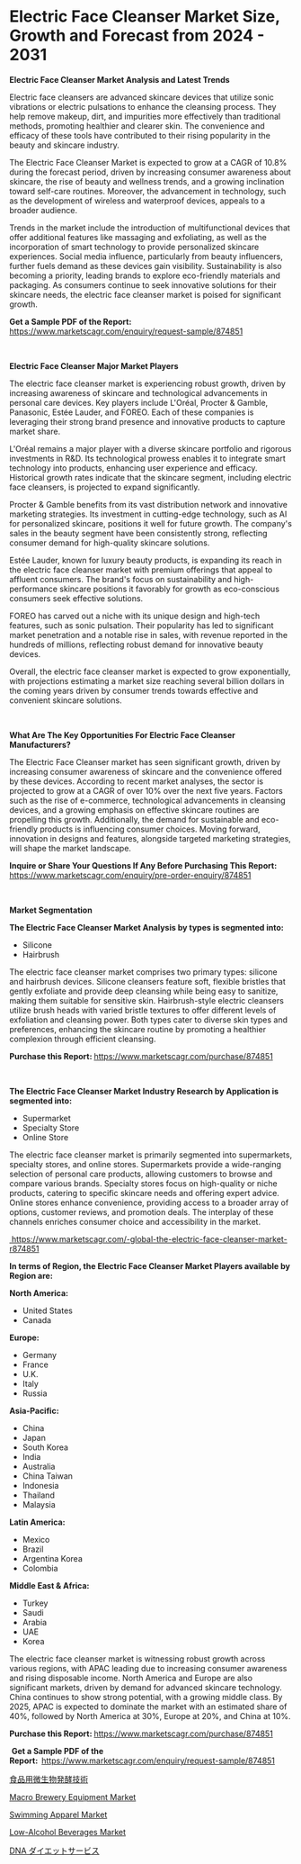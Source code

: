 <p><h1>Electric Face Cleanser Market Size, Growth and Forecast from 2024 - 2031</h1></p><p><strong>Electric Face Cleanser Market Analysis and Latest Trends</strong></p>
<p><p>Electric face cleansers are advanced skincare devices that utilize sonic vibrations or electric pulsations to enhance the cleansing process. They help remove makeup, dirt, and impurities more effectively than traditional methods, promoting healthier and clearer skin. The convenience and efficacy of these tools have contributed to their rising popularity in the beauty and skincare industry.</p><p>The Electric Face Cleanser Market is expected to grow at a CAGR of 10.8% during the forecast period, driven by increasing consumer awareness about skincare, the rise of beauty and wellness trends, and a growing inclination toward self-care routines. Moreover, the advancement in technology, such as the development of wireless and waterproof devices, appeals to a broader audience. </p><p>Trends in the market include the introduction of multifunctional devices that offer additional features like massaging and exfoliating, as well as the incorporation of smart technology to provide personalized skincare experiences. Social media influence, particularly from beauty influencers, further fuels demand as these devices gain visibility. Sustainability is also becoming a priority, leading brands to explore eco-friendly materials and packaging. As consumers continue to seek innovative solutions for their skincare needs, the electric face cleanser market is poised for significant growth.</p></p>
<p><strong>Get a Sample PDF of the Report:&nbsp;</strong> <a href="https://www.marketscagr.com/enquiry/request-sample/874851">https://www.marketscagr.com/enquiry/request-sample/874851</a></p>
<p>&nbsp;</p>
<p><strong>Electric Face Cleanser Major Market Players</strong></p>
<p><p>The electric face cleanser market is experiencing robust growth, driven by increasing awareness of skincare and technological advancements in personal care devices. Key players include L'Oréal, Procter & Gamble, Panasonic, Estée Lauder, and FOREO. Each of these companies is leveraging their strong brand presence and innovative products to capture market share.</p><p>L'Oréal remains a major player with a diverse skincare portfolio and rigorous investments in R&D. Its technological prowess enables it to integrate smart technology into products, enhancing user experience and efficacy. Historical growth rates indicate that the skincare segment, including electric face cleansers, is projected to expand significantly.</p><p>Procter & Gamble benefits from its vast distribution network and innovative marketing strategies. Its investment in cutting-edge technology, such as AI for personalized skincare, positions it well for future growth. The company's sales in the beauty segment have been consistently strong, reflecting consumer demand for high-quality skincare solutions.</p><p>Estée Lauder, known for luxury beauty products, is expanding its reach in the electric face cleanser market with premium offerings that appeal to affluent consumers. The brand's focus on sustainability and high-performance skincare positions it favorably for growth as eco-conscious consumers seek effective solutions.</p><p>FOREO has carved out a niche with its unique design and high-tech features, such as sonic pulsation. Their popularity has led to significant market penetration and a notable rise in sales, with revenue reported in the hundreds of millions, reflecting robust demand for innovative beauty devices.</p><p>Overall, the electric face cleanser market is expected to grow exponentially, with projections estimating a market size reaching several billion dollars in the coming years driven by consumer trends towards effective and convenient skincare solutions.</p></p>
<p>&nbsp;</p>
<p><strong>What Are The Key Opportunities For Electric Face Cleanser Manufacturers?</strong></p>
<p><p>The Electric Face Cleanser market has seen significant growth, driven by increasing consumer awareness of skincare and the convenience offered by these devices.  According to recent market analyses, the sector is projected to grow at a CAGR of over 10% over the next five years. Factors such as the rise of e-commerce, technological advancements in cleansing devices, and a growing emphasis on effective skincare routines are propelling this growth. Additionally, the demand for sustainable and eco-friendly products is influencing consumer choices. Moving forward, innovation in designs and features, alongside targeted marketing strategies, will shape the market landscape.</p></p>
<p><strong>Inquire or Share Your Questions If Any Before Purchasing This Report:</strong> <a href="https://www.marketscagr.com/enquiry/pre-order-enquiry/874851">https://www.marketscagr.com/enquiry/pre-order-enquiry/874851</a></p>
<p>&nbsp;</p>
<p><strong>Market Segmentation</strong></p>
<p><strong>The Electric Face Cleanser Market Analysis by types is segmented into:</strong></p>
<p><ul><li>Silicone</li><li>Hairbrush</li></ul></p>
<p><p>The electric face cleanser market comprises two primary types: silicone and hairbrush devices. Silicone cleansers feature soft, flexible bristles that gently exfoliate and provide deep cleansing while being easy to sanitize, making them suitable for sensitive skin. Hairbrush-style electric cleansers utilize brush heads with varied bristle textures to offer different levels of exfoliation and cleansing power. Both types cater to diverse skin types and preferences, enhancing the skincare routine by promoting a healthier complexion through efficient cleansing.</p></p>
<p><strong>Purchase this Report:&nbsp;</strong><a href="https://www.marketscagr.com/purchase/874851">https://www.marketscagr.com/purchase/874851</a></p>
<p>&nbsp;</p>
<p><strong>The Electric Face Cleanser Market Industry Research by Application is segmented into:</strong></p>
<p><ul><li>Supermarket</li><li>Specialty Store</li><li>Online Store</li></ul></p>
<p><p>The electric face cleanser market is primarily segmented into supermarkets, specialty stores, and online stores. Supermarkets provide a wide-ranging selection of personal care products, allowing customers to browse and compare various brands. Specialty stores focus on high-quality or niche products, catering to specific skincare needs and offering expert advice. Online stores enhance convenience, providing access to a broader array of options, customer reviews, and promotion deals. The interplay of these channels enriches consumer choice and accessibility in the market.</p></p>
<p><a href="https://www.marketscagr.com/-global-the-electric-face-cleanser-market-r874851">&nbsp;https://www.marketscagr.com/-global-the-electric-face-cleanser-market-r874851</a></p>
<p><strong>In terms of Region, the Electric Face Cleanser Market Players available by Region are:</strong></p>
<p>
    <p> <strong> North America: </strong>
        <ul>
            <li>United States</li>
            <li>Canada</li>
        </ul>
        </p> 
    <p> <strong> Europe: </strong>
        <ul>
            <li>Germany</li>
            <li>France</li>
            <li>U.K.</li>
            <li>Italy</li>
            <li>Russia</li>
        </ul>
        </p> 
    <p> <strong> Asia-Pacific: </strong>
        <ul>
            <li>China</li>
            <li>Japan</li>
            <li>South Korea</li>
            <li>India</li>
            <li>Australia</li>
            <li>China Taiwan</li>
            <li>Indonesia</li>
            <li>Thailand</li>
            <li>Malaysia</li>
        </ul>
        </p> 
    <p> <strong> Latin America: </strong>
        <ul>
            <li>Mexico</li>
            <li>Brazil</li>
            <li>Argentina Korea</li>
            <li>Colombia</li>
        </ul>
        </p> 
    <p> <strong> Middle East & Africa: </strong>
        <ul>
            <li>Turkey</li>
            <li>Saudi</li>
            <li>Arabia</li>
            <li>UAE</li>
            <li>Korea</li>
        </ul>
    </p>
    </p>
<p><p>The electric face cleanser market is witnessing robust growth across various regions, with APAC leading due to increasing consumer awareness and rising disposable income. North America and Europe are also significant markets, driven by demand for advanced skincare technology. China continues to show strong potential, with a growing middle class. By 2025, APAC is expected to dominate the market with an estimated share of 40%, followed by North America at 30%, Europe at 20%, and China at 10%.</p></p>
<p><strong>Purchase this Report: </strong><a href="https://www.marketscagr.com/purchase/874851">https://www.marketscagr.com/purchase/874851</a></p>
<p>&nbsp;<strong>Get a Sample PDF of the Report:&nbsp;&nbsp;</strong><a href="https://www.marketscagr.com/enquiry/request-sample/874851">https://www.marketscagr.com/enquiry/request-sample/874851</a></p>
<p><strong></strong></p>
<p><p><a href="https://medium.com/@dfs4ff/microbial-fermentation-technology-for-food-638b4ec45e74">食品用微生物発酵技術</a></p><p><a href="https://www.linkedin.com/pulse/global-market-pulse-trends-growth-analysis-macro-brewery-equipment-z0qmc?trackingId=z%2Flf6v6zSn2LfqQ1HwTSew%3D%3D">Macro Brewery Equipment Market</a></p><p><a href="https://medium.com/@anggimontokjleb_6541/swimming-apparel-market-trends-and-regional-insights-forecasted-for-period-from-2024-to-2031-48135bb3bcab">Swimming Apparel Market</a></p><p><a href="https://www.linkedin.com/pulse/low-alcohol-beverages-market-share-size-trends-industry-72fqe?trackingId=Zgq66W5TSY%2BrhAGN11WXbQ%3D%3D">Low-Alcohol Beverages Market</a></p><p><a href="https://medium.com/@dfs4ff/dna-diets-serivice-market-%E3%81%AE%E3%82%B0%E3%83%AD%E3%83%BC%E3%83%90%E3%83%AB%E5%B8%82%E5%A0%B4%E6%A6%82%E8%A6%81%E3%81%AF-%E4%B8%96%E7%95%8C%E3%81%8A%E3%82%88%E3%81%B3%E4%B8%BB%E8%A6%81%E5%B8%82%E5%A0%B4%E3%81%AB%E3%81%8A%E3%81%91%E3%82%8B%E6%A5%AD%E7%95%8C%E3%81%AB%E5%BD%B1%E9%9F%BF%E3%82%92%E4%B8%8E%E3%81%88%E3%82%8B%E4%B8%BB%E8%A6%81%E3%81%AA%E3%83%88%E3%83%AC%E3%83%B3%E3%83%89%E3%81%AB%E3%81%A4%E3%81%84%E3%81%A6-%E7%8B%AC%E8%87%AA%E3%81%AE%E8%A6%96%E7%82%B9%E3%82%92%E6%8F%90%E4%BE%9B%E3%81%97%E3%81%BE%E3%81%99-03d84fa05a0e">DNA ダイエットサービス</a></p></p>